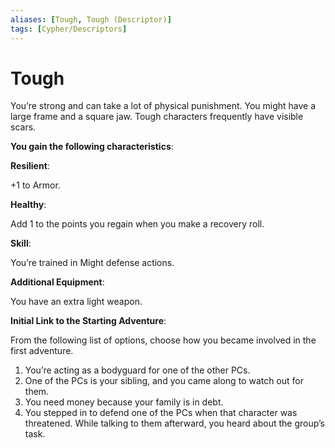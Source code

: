 ```yaml
---
aliases: [Tough, Tough (Descriptor)]
tags: [Cypher/Descriptors]
---
```


# Tough

You’re strong and can take a lot of physical punishment. You might have a large frame and a square jaw. Tough characters frequently have visible scars.

**You gain the following characteristics**:

**Resilient**:

+1 to Armor.

**Healthy**:

Add 1 to the points you regain when you make a recovery roll.

**Skill**:

You’re trained in Might defense actions.

**Additional Equipment**:

You have an extra light weapon.

**Initial Link to the Starting Adventure**:

From the following list of options, choose how you became involved in the first adventure.

1. You’re acting as a bodyguard for one of the other PCs.
2. One of the PCs is your sibling, and you came along to watch out for them.
3. You need money because your family is in debt.
4. You stepped in to defend one of the PCs when that character was threatened. While talking to them afterward, you heard about the group’s task.
